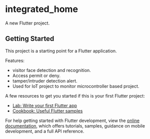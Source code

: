 # integrated_home

A new Flutter project.

## Getting Started

This project is a starting point for a Flutter application.

Features:
   - visitor face detection and recognition.
   - Access permit or deny.
   - tamper/intruder detection alert.
   - Used for IoT project to monitor microcontroller based project.

A few resources to get you started if this is your first Flutter project:

- [Lab: Write your first Flutter app](https://docs.flutter.dev/get-started/codelab)
- [Cookbook: Useful Flutter samples](https://docs.flutter.dev/cookbook)

For help getting started with Flutter development, view the
[online documentation](https://docs.flutter.dev/), which offers tutorials,
samples, guidance on mobile development, and a full API reference.
